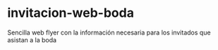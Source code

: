 # invitacion-web-boda
Sencilla web flyer con la información necesaria para los invitados que asistan a la boda
